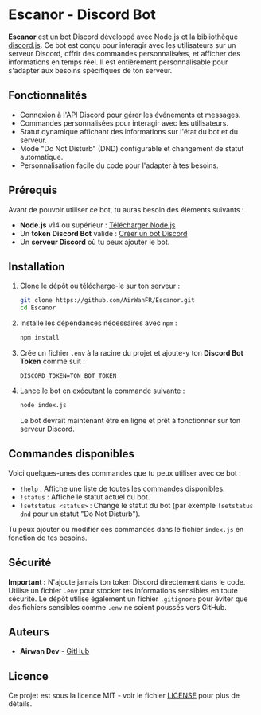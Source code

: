 
# Escanor - Discord Bot

**Escanor** est un bot Discord développé avec Node.js et la bibliothèque [discord.js](https://discord.js.org/). Ce bot est conçu pour interagir avec les utilisateurs sur un serveur Discord, offrir des commandes personnalisées, et afficher des informations en temps réel. Il est entièrement personnalisable pour s'adapter aux besoins spécifiques de ton serveur.

## Fonctionnalités

- Connexion à l'API Discord pour gérer les événements et messages.
- Commandes personnalisées pour interagir avec les utilisateurs.
- Statut dynamique affichant des informations sur l'état du bot et du serveur.
- Mode "Do Not Disturb" (DND) configurable et changement de statut automatique.
- Personnalisation facile du code pour l'adapter à tes besoins.

## Prérequis

Avant de pouvoir utiliser ce bot, tu auras besoin des éléments suivants :

- **Node.js** v14 ou supérieur : [Télécharger Node.js](https://nodejs.org/)
- Un **token Discord Bot** valide : [Créer un bot Discord](https://discord.com/developers/applications)
- Un **serveur Discord** où tu peux ajouter le bot.

## Installation

1. Clone le dépôt ou télécharge-le sur ton serveur :

   ```bash
   git clone https://github.com/AirWanFR/Escanor.git
   cd Escanor
   ```

2. Installe les dépendances nécessaires avec `npm` :

   ```bash
   npm install
   ```

3. Crée un fichier `.env` à la racine du projet et ajoute-y ton **Discord Bot Token** comme suit :

   ```
   DISCORD_TOKEN=TON_BOT_TOKEN
   ```

4. Lance le bot en exécutant la commande suivante :

   ```bash
   node index.js
   ```

   Le bot devrait maintenant être en ligne et prêt à fonctionner sur ton serveur Discord.

## Commandes disponibles

Voici quelques-unes des commandes que tu peux utiliser avec ce bot :

- `!help` : Affiche une liste de toutes les commandes disponibles.
- `!status` : Affiche le statut actuel du bot.
- `!setstatus <status>` : Change le statut du bot (par exemple `!setstatus dnd` pour un statut "Do Not Disturb").
  
Tu peux ajouter ou modifier ces commandes dans le fichier `index.js` en fonction de tes besoins.


## Sécurité

**Important :** N'ajoute jamais ton token Discord directement dans le code. Utilise un fichier `.env` pour stocker tes informations sensibles en toute sécurité. Le dépôt utilise également un fichier `.gitignore` pour éviter que des fichiers sensibles comme `.env` ne soient poussés vers GitHub.

## Auteurs

- **Airwan Dev** - [GitHub](https://github.com/AirWanFR)

## Licence

Ce projet est sous la licence MIT - voir le fichier [LICENSE](LICENSE) pour plus de détails.
